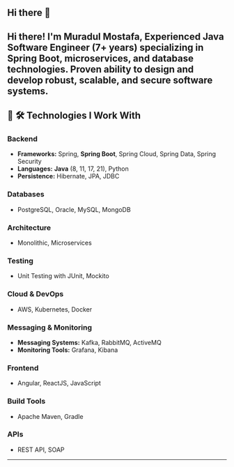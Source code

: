 ## Hi there 👋

Hi there! I'm **Muradul Mostafa**, Experienced **Java Software Engineer (7+ years)** specializing in **Spring Boot**, **microservices**, and database technologies. Proven ability to design and develop robust, scalable, and secure software systems.
---
## 🚀 🛠️ **Technologies I Work With**

### **Backend**
- **Frameworks:** Spring, **Spring Boot**, Spring Cloud, Spring Data, Spring Security
- **Languages:** **Java** (8, 11, 17, 21), Python
- **Persistence:** Hibernate, JPA, JDBC

### **Databases**
- PostgreSQL, Oracle, MySQL, MongoDB

### **Architecture**
- Monolithic, Microservices

### **Testing**
- Unit Testing with JUnit, Mockito

### **Cloud & DevOps**
- AWS, Kubernetes, Docker

### **Messaging & Monitoring**
- **Messaging Systems:** Kafka, RabbitMQ, ActiveMQ
- **Monitoring Tools:** Grafana, Kibana

### **Frontend**
- Angular, ReactJS, JavaScript

### **Build Tools**
- Apache Maven, Gradle

### **APIs**
- REST API, SOAP

---
